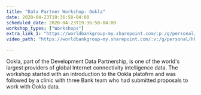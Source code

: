 ```yaml
---
title: "Data Partner Workshop: Ookla"
date: 2020-04-23T19:36:58-04:00
scheduled_date: 2020-04-23T19:36:58-04:00
workshop_types: ["Workshops"]
extra_link_1: "https://worldbankgroup-my.sharepoint.com/:p:/g/personal/hkrambeck_worldbank_org/EQyE-hMn0iJHk0apCI-OiwIB_ePa8Idthv35K9bM5d5hHw?e=epnmw"
video_path: "https://worldbankgroup-my.sharepoint.com/:v:/g/personal/hkrambeck_worldbank_org/EXQXqLyFum5Jsb_tNQs0jMsBj1thei7rG6bcS_P6CmplsQ?e=1uH0bU"

---
```


Ookla, part of the Development Data Partnership, is one of the world's largest providers of global Internet connectivity intelligence data. The workshop started with an introduction to the Ookla platofrm and was followed by a clinic with three Bank team who had submitted proposals to work with Ookla data.